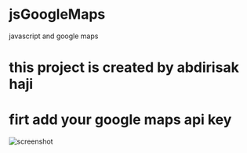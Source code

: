 # jsGoogleMaps
javascript and google maps 

# this project is created by abdirisak haji

# firt add your google maps api key 

![screenshot](https://user-images.githubusercontent.com/43684389/72450434-6f18b380-37cb-11ea-81b1-6f0142ced027.png)
